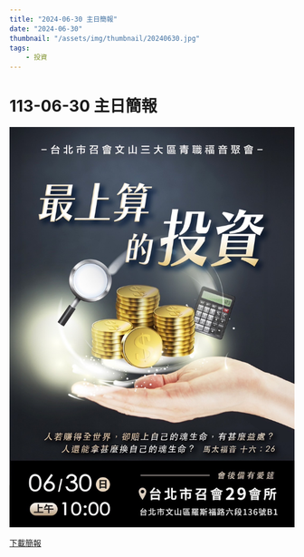 ```yaml
---
title: "2024-06-30 主日簡報"
date: "2024-06-30"
thumbnail: "/assets/img/thumbnail/20240630.jpg"
tags:
    - 投資
---
```


# 113-06-30 主日簡報

<img src="/assets/img/thumbnail/20240630.jpg" alt="最上算的投資" style="box-shadow: 5px 5px 10px \#888;">

<a href="../../assets/docs/20240630.pdf" download="20240630主日簡報.pdf">下載簡報</a>

<object data="../../assets/docs/20240630.pdf" width="100%" height="1000" type='application/pdf'></object>
